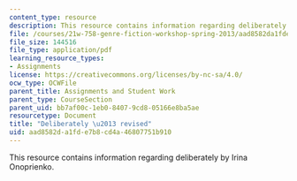 ```yaml
---
content_type: resource
description: This resource contains information regarding deliberately by Irina Onoprienko.
file: /courses/21w-758-genre-fiction-workshop-spring-2013/aad8582da1fde7b8cd4a46807751b910_MIT21W_758S13_del-Fn_drft.pdf
file_size: 144516
file_type: application/pdf
learning_resource_types:
- Assignments
license: https://creativecommons.org/licenses/by-nc-sa/4.0/
ocw_type: OCWFile
parent_title: Assignments and Student Work
parent_type: CourseSection
parent_uid: bb7af00c-1eb0-8407-9cd8-05166e8ba5ae
resourcetype: Document
title: "Deliberately \u2013 revised"
uid: aad8582d-a1fd-e7b8-cd4a-46807751b910
---
```

This resource contains information regarding deliberately by Irina Onoprienko.